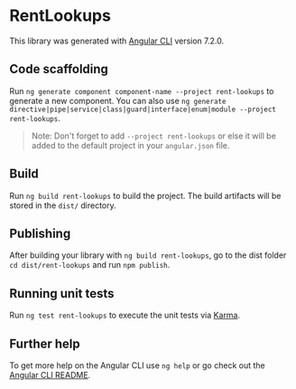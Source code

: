 # RentLookups

This library was generated with [Angular CLI](https://github.com/angular/angular-cli) version 7.2.0.

## Code scaffolding

Run `ng generate component component-name --project rent-lookups` to generate a new component. You can also use `ng generate directive|pipe|service|class|guard|interface|enum|module --project rent-lookups`.

> Note: Don't forget to add `--project rent-lookups` or else it will be added to the default project in your `angular.json` file.

## Build

Run `ng build rent-lookups` to build the project. The build artifacts will be stored in the `dist/` directory.

## Publishing

After building your library with `ng build rent-lookups`, go to the dist folder `cd dist/rent-lookups` and run `npm publish`.

## Running unit tests

Run `ng test rent-lookups` to execute the unit tests via [Karma](https://karma-runner.github.io).

## Further help

To get more help on the Angular CLI use `ng help` or go check out the [Angular CLI README](https://github.com/angular/angular-cli/blob/master/README.md).
